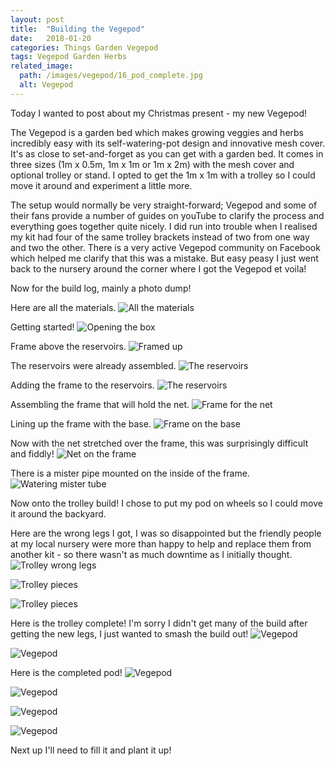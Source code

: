 ```yaml
---
layout: post
title:  "Building the Vegepod"
date:   2018-01-20
categories: Things Garden Vegepod
tags: Vegepod Garden Herbs
related_image: 
  path: /images/vegepod/16_pod_complete.jpg
  alt: Vegepod
---
```


Today I wanted to post about my Christmas present - my new Vegepod!

<!--more-->

The Vegepod is a garden bed which makes growing veggies and herbs incredibly easy with its self-watering-pot design and innovative mesh cover. It's as close to set-and-forget as you can get with a garden bed. It comes in three sizes (1m x 0.5m, 1m x 1m or 1m x 2m) with the mesh cover and optional trolley or stand. I opted to get the 1m x 1m with a trolley so I could move it around and experiment a little more.

The setup would normally be very straight-forward; Vegepod and some of their fans provide a number of guides on youTube to clarify the process and everything goes together quite nicely. I did run into trouble when I realised my kit had four of the same trolley brackets instead of two from one way and two the other. There is a very active Vegepod community on Facebook which helped me clarify that this was a mistake. But easy peasy I just went back to the nursery around the corner where I got the Vegepod et voila! 

Now for the build log, mainly a photo dump!

Here are all the materials.
![All the materials](/images/vegepod/01_all_materials.jpg)

Getting started!
![Opening the box](/images/vegepod/02_open_box.jpg)

Frame above the reservoirs.
![Framed up](/images/vegepod/03_edge.jpg)

The reservoirs were already assembled.
![The reservoirs](/images/vegepod/04_reservoirs.jpg)

Adding the frame to the reservoirs.
![The reservoirs](/images/vegepod/05_reservoirs.jpg)

Assembling the frame that will hold the net.
![Frame for the net](/images/vegepod/07_net_frame.jpg)

Lining up the frame with the base.
![Frame on the base](/images/vegepod/08_net_frame_on_reservoir.jpg)

Now with the net stretched over the frame, this was surprisingly difficult and fiddly!
![Net on the frame](/images/vegepod/09_net_attached.jpg)

There is a mister pipe mounted on the inside of the frame.
![Watering mister tube](/images/vegepod/10_watering_tube_attached.jpg)

Now onto the trolley build! I chose to put my pod on wheels so I could move it around the backyard.

Here are the wrong legs I got, I was so disappointed but the friendly people at my local nursery were more than happy to help and replace them from another kit - so there wasn't as much downtime as I initially thought.
![Trolley wrong legs](/images/vegepod/11_wrong_legs.jpg)

![Trolley pieces](/images/vegepod/12_all_legs.jpg)

![Trolley pieces](/images/vegepod/13_correct_legs.jpg)

Here is the trolley complete! I'm sorry I didn't get many of the build after getting the new legs, I just wanted to smash the build out!
![Vegepod](/images/vegepod/14_trolley_complete.jpg)

![Vegepod](/images/vegepod/15_trolley.jpg)

Here is the completed pod!
![Vegepod](/images/vegepod/16_pod_complete.jpg)

![Vegepod](/images/vegepod/17_pod_complete.jpg)

![Vegepod](/images/vegepod/18_pod_complete.jpg)

![Vegepod](/images/vegepod/19_pod_complete.jpg)

Next up I'll need to fill it and plant it up!
